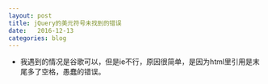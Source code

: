 ```yaml
---
layout: post
title: jQuery的美元符号未找到的错误
date:   2016-12-13
categories: blog
---
```


- 我遇到的情况是谷歌可以，但是ie不行，原因很简单，是因为html里引用是末尾多了空格，愚蠢的错误。